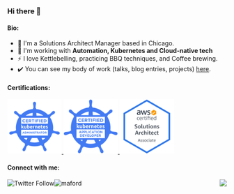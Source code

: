 <!-- Social Section -->


### Hi there 👋


#### Bio:

- 🏢 I'm a Solutions Architect Manager based in Chicago.
- 🌱 I'm working with **Automation, Kubernetes and Cloud-native tech**
- ⚡️ I love Kettlebelling, practicing BBQ techniques, and Coffee brewing.
- ✔️ You can see my body of work (talks, blog entries, projects) [here](https://github.com/michaelford85/my-work).

#### Certifications:
<a href="https://www.credly.com/badges/31c73e61-9a5e-4a07-8249-a11fb51f1a77/public_url">
  <img height="125" title="CKA" src="images/cka.png">
</a>
<a href="https://www.credly.com/badges/eab9de0c-9af9-400e-898a-b4a9244cd2a4/public_url">
  <img height="125" title="CKAD" src="images/ckad.png">
</a>
<a href="https://www.credly.com/badges/76b44f4a-6a6e-4cda-9676-a9b2b82220de/public_url">
  <img height="125" title="CKAD" src="images/aws-sa-associate.png">
</a>     


#### Connect with me:  

<a href="https://twitter.com/intent/follow?screen_name=michaelford85"><img align="left" alt="Twitter Follow" src="https://img.shields.io/twitter/follow/michaelford85?style=social" /></a>

<a href="https://linkedin.com/in/maford"><img align="left" src="https://img.shields.io/badge/LinkedIn-0077B5?style=plastic&logo=linkedin&logoColor=white" alt="maford" /></a>

<img align="right" src="https://komarev.com/ghpvc/?username=michaelford85&label=Views&style=plastic&color=orange"/>


<!--
**michaelford85/michaelford85** is a ✨ _special_ ✨ repository because its `README.md` (this file) appears on your GitHub profile.

Here are some ideas to get you started:

- 🔭 I’m currently working on ...
- 🌱 I’m currently learning ...
- 👯 I’m looking to collaborate on ...
- 🤔 I’m looking for help with ...
- 💬 Ask me about ...
- 📫 How to reach me: ...
- 😄 Pronouns: ...
- ⚡ Fun fact: ...
-->
